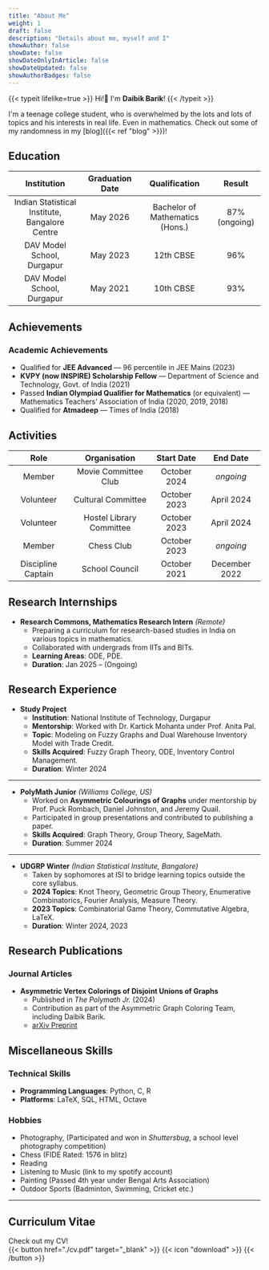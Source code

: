 ```yaml
---
title: "About Me"
weight: 1
draft: false
description: "Details about me, myself and I"
showAuthor: false
showDate: false
showDateOnlyInArticle: false
showDateUpdated: false
showAuthorBadges: false
---
```


{{< typeit lifelike=true >}} Hi!👋 I'm <strong>Daibik Barik</strong>! {{< /typeit >}}

I'm a teenage college student, who is overwhelmed by the lots and lots of topics and his interests in real life. Even in mathematics. Check out some of my randomness in my [blog]({{< ref "blog" >}})!

## Education

| Institution | Graduation Date | Qualification | Result |
| :-: | :-: | :-: | :-: |
| Indian Statistical Institute, Bangalore Centre | May 2026 | Bachelor of Mathematics (Hons.) | 87% (ongoing) |
| DAV Model School, Durgapur | May 2023 | 12th CBSE | 96% |
| DAV Model School, Durgapur | May 2021 | 10th CBSE | 93% |

## Achievements

### **Academic Achievements**
- Qualified for **JEE Advanced** — 96 percentile in JEE Mains (2023)  
- **KVPY (now INSPIRE) Scholarship Fellow** — Department of Science and Technology, Govt. of India (2021)  
- Passed **Indian Olympiad Qualifier for Mathematics** (or equivalent) — Mathematics Teachers’ Association of India (2020, 2019, 2018)  
- Qualified for **Atmadeep** — Times of India (2018)  

## Activities

| Role | Organisation | Start Date | End Date |
| :-: | :-: | :-: | :-: |
| Member | Movie Committee Club | October 2024 | *ongoing* |
| Volunteer | Cultural Committee | October 2023 | April 2024 |
| Volunteer | Hostel Library Committee | October 2023 | April 2024 |
| Member | Chess Club | October 2023 | *ongoing* |
| Discipline Captain | School Council | October 2021 | December 2022 |

## Research Internships

- **Research Commons, Mathematics Research Intern** *(Remote)*  
    - Preparing a curriculum for research-based studies in India on various topics in mathematics.  
    - Collaborated with undergrads from IITs and BITs.  
    - **Learning Areas**: ODE, PDE.  
    - **Duration**: Jan 2025 – (Ongoing)  

## Research Experience

- **Study Project**  
    - **Institution**: National Institute of Technology, Durgapur  
    - **Mentorship**: Worked with Dr. Kartick Mohanta under Prof. Anita Pal.  
    - **Topic**: Modeling on Fuzzy Graphs and Dual Warehouse Inventory Model with Trade Credit.  
    - **Skills Acquired**: Fuzzy Graph Theory, ODE, Inventory Control Management.  
    - **Duration**: Winter 2024  

---

- **PolyMath Junior** *(Williams College, US)*  
    - Worked on **Asymmetric Colourings of Graphs** under mentorship by Prof. Puck Rombach, Daniel Johnston, and Jeremy Quail.  
    - Participated in group presentations and contributed to publishing a paper.  
    - **Skills Acquired**: Graph Theory, Group Theory, SageMath.  
    - **Duration**: Summer 2024  

---

- **UDGRP Winter** *(Indian Statistical Institute, Bangalore)*  
    - Taken by sophomores at ISI to bridge learning topics outside the core syllabus.  
    - **2024 Topics**: Knot Theory, Geometric Group Theory, Enumerative Combinatorics, Fourier Analysis, Measure Theory.  
    - **2023 Topics**: Combinatorial Game Theory, Commutative Algebra, LaTeX.  
    - **Duration**: Winter 2024, 2023  

## Research Publications

### **Journal Articles**
- **Asymmetric Vertex Colorings of Disjoint Unions of Graphs**  
  - Published in *The Polymath Jr.* (2024)  
  - Contribution as part of the Asymmetric Graph Coloring Team, including Daibik Barik.  
  - [arXiv Preprint](https://arxiv.org/abs/2412.00574)  

## Miscellaneous Skills

### **Technical Skills**
- **Programming Languages**: Python, C, R  
- **Platforms**: LaTeX, SQL, HTML, Octave  

### **Hobbies**
- Photography, (Participated and won in _Shuttersbug_, a school level photography competition)
- Chess (FIDE Rated: 1576 in blitz)
- Reading
- Listening to Music (link to my spotify account)
- Painting (Passed 4th year under Bengal Arts Association) 
- Outdoor Sports (Badminton, Swimming, Cricket etc.)

---

## Curriculum Vitae
Check out my CV!  
{{< button href="./cv.pdf" target="_blank" >}} {{< icon "download" >}} {{< /button >}}


